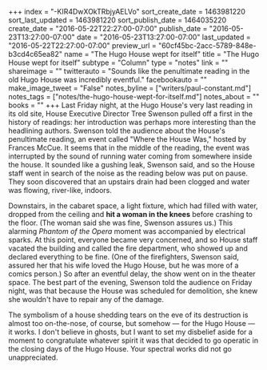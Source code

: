 +++
index = "-KIR4DwXOkTRbjyAELVo"
sort_create_date = 1463981220
sort_last_updated = 1463981220
sort_publish_date = 1464035220
create_date = "2016-05-22T22:27:00-07:00"
publish_date = "2016-05-23T13:27:00-07:00"
date = "2016-05-23T13:27:00-07:00"
last_updated = "2016-05-22T22:27:00-07:00"
preview_url = "60cf45bc-2acc-5789-848e-b3cd4c65ea82"
name = "The Hugo House wept for itself"
title = "The Hugo House wept for itself"
subtype = "Column"
type = "notes"
link = ""
shareimage = ""
twitterauto = "Sounds like the penultimate reading in the old Hugo House was incredibly eventful."
facebookauto = ""
make_image_tweet = "False"
notes_byline = ["writers/paul-constant.md"]
notes_tags = ["notes/the-hugo-house-wept-for-itself.md"]
notes_about = ""
books = ""
+++
Last Friday night, at the Hugo House's very last reading in its old site, House Executive Director Tree Swenson pulled off a first in the history of readings: her introduction was perhaps more interesting than the headlining authors. Swenson told the audience about the House's penultimate reading, an event called "Where the House Was," hosted by Frances McCue. It seems that in the middle of the reading, the event was interrupted by the sound of running water coming from somewhere inside the house. It sounded like a gushing leak, Swenson said, and so the House staff went in search of the noise as the reading below was put on pause. They soon discovered that an upstairs drain had been clogged and water was flowing, river-like, indoors.

Downstairs, in the cabaret space, a light fixture, which had filled with water, dropped from the ceiling and **hit a woman in the knees** before crashing to the floor. (The woman said she was fine, Swenson assures us.) This alarming *Phantom of the Opera* moment was accompanied by electrical sparks. At this point, everyone became very concerned, and so House staff vacated the building and called the fire department, who showed up and declared everything to be fine. (One of the firefighters, Swenson said, assured her that his wife loved the Hugo House, but he was more of a comics person.) So after an eventful delay, the show went on in the theater space. The best part of the evening, Swenson told the audience on Friday night, was that because the House was scheduled for demolition, she knew she wouldn't have to repair any of the damage.

The symbolism of a house shedding tears on the eve of its destruction is almost too on-the-nose, of course, but somehow — for the Hugo House — it works. I don't believe in ghosts, but I want to set my disbelief aside for a moment to congratulate whatever spirit it was that decided to go operatic in the closing days of the Hugo House. Your spectral works did not go unappreciated.